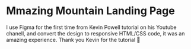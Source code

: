 # Mmazing Mountain Landing Page
I use Figma for the first time from Kevin Powell tutorial on his Youtube chanell, and convert the design to responsive HTML/CSS code, it was an amazing experience.
Thank you Kevin for the tutorial 💖
